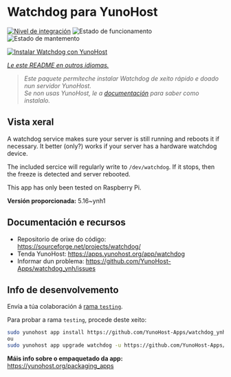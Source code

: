 <!--
NOTA: Este README foi creado automáticamente por <https://github.com/YunoHost/apps/tree/master/tools/readme_generator>
NON debe editarse manualmente.
-->

# Watchdog para YunoHost

[![Nivel de integración](https://dash.yunohost.org/integration/watchdog.svg)](https://dash.yunohost.org/appci/app/watchdog) ![Estado de funcionamento](https://ci-apps.yunohost.org/ci/badges/watchdog.status.svg) ![Estado de mantemento](https://ci-apps.yunohost.org/ci/badges/watchdog.maintain.svg)

[![Instalar Watchdog con YunoHost](https://install-app.yunohost.org/install-with-yunohost.svg)](https://install-app.yunohost.org/?app=watchdog)

*[Le este README en outros idiomas.](./ALL_README.md)*

> *Este paquete permíteche instalar Watchdog de xeito rápido e doado nun servidor YunoHost.*  
> *Se non usas YunoHost, le a [documentación](https://yunohost.org/install) para saber como instalalo.*

## Vista xeral

A watchdog service makes sure your server is still running and reboots it if necessary.
It better (only?) works if your server has a hardware watchdog device.

The included sercice will regularly write to `/dev/watchdog`. If it stops, then the freeze is detected and server rebooted.

This app has only been tested on Raspberry Pi.


**Versión proporcionada:** 5.16~ynh1
## Documentación e recursos

- Repositorio de orixe do código: <https://sourceforge.net/projects/watchdog/>
- Tenda YunoHost: <https://apps.yunohost.org/app/watchdog>
- Informar dun problema: <https://github.com/YunoHost-Apps/watchdog_ynh/issues>

## Info de desenvolvemento

Envía a túa colaboración á [rama `testing`](https://github.com/YunoHost-Apps/watchdog_ynh/tree/testing).

Para probar a rama `testing`, procede deste xeito:

```bash
sudo yunohost app install https://github.com/YunoHost-Apps/watchdog_ynh/tree/testing --debug
ou
sudo yunohost app upgrade watchdog -u https://github.com/YunoHost-Apps/watchdog_ynh/tree/testing --debug
```

**Máis info sobre o empaquetado da app:** <https://yunohost.org/packaging_apps>
